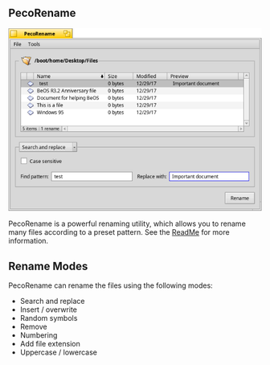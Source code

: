 PecoRename
------------

![PecoRename screenshot](PecoRename.png "PecoRename")

PecoRename is a powerful renaming utility, which allows you to rename many files according to a preset pattern. See the [ReadMe](http://rawgit.com/HaikuArchives/PecoRename/master/Docs/ReadMe.html) for more information.

Rename Modes
------------

PecoRename can rename the files using the following modes:
* Search and replace
* Insert / overwrite
* Random symbols
* Remove
* Numbering
* Add file extension
* Uppercase / lowercase
